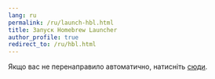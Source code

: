 ```yaml
---
lang: ru
permalink: /ru/launch-hbl.html
title: Запуск Homebrew Launcher
author_profile: true
redirect_to: /ru/hbl.html
---
```


Якщо вас не перенаправило автоматично, натисніть [сюди](/ru/hbl.html).